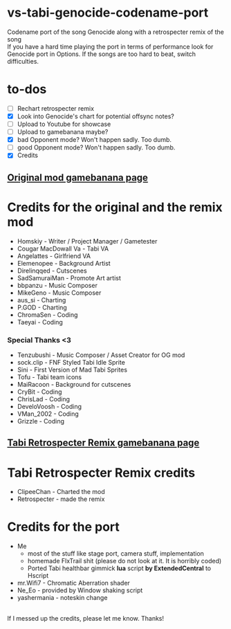 # vs-tabi-genocide-codename-port
Codename port of the song Genocide along with a retrospecter remix of the song <br>
If you have a hard time playing the port in terms of performance look for Genocide port in Options.
If the songs are too hard to beat, switch difficulties.

# to-dos
- [ ] Rechart retrospecter remix
- [x] Look into Genocide's chart for potential offsync notes?
- [ ] Upload to Youtube for showcase
- [ ] Upload to gamebanana maybe?
- [x] bad Opponent mode? Won't happen sadly. Too dumb.
- [ ] good Opponent mode? Won't happen sadly. Too dumb.
- [x] Credits

## [Original mod gamebanana page](https://gamebanana.com/mods/286388 "Original mod gamebanana page")
# Credits for the original and the remix mod
- Homskiy - Writer / Project Manager / Gametester
- Cougar MacDowall Va - Tabi VA
- Angelattes - Girlfriend VA
- Elemenopee - Background Artist
- Direlinqqed - Cutscenes
- SadSamuraiMan - Promote Art artist
- bbpanzu - Music Composer
- MikeGeno - Music Composer
- aus_si - Charting
- P.GOD - Charting
- ChromaSen - Coding
- Taeyai - Coding
### Special Thanks <3
- Tenzubushi - Music Composer / Asset Creator for OG mod
- sock.clip - FNF Styled Tabi Idle Sprite
- Sini - First Version of Mad Tabi Sprites
- Tofu - Tabi team icons
- MaiRacoon - Background for cutscenes
- CryBit - Coding
- ChrisLad - Coding
- DeveloVoosh - Coding
- VMan_2002 - Coding
- Grizzle - Coding

## [Tabi Retrospecter Remix gamebanana page](https://gamebanana.com/mods/288695 "Tabi Retrospecter Remix gamebanana page")
# Tabi Retrospecter Remix credits
- ClipeeChan - Charted the mod
- Retrospecter - made the remix

# Credits for the port
- Me 
	- most of the stuff like stage port, camera stuff, implementation
	- homemade FlxTrail shit (please do not look at it. It is horribly coded)
	- Ported Tabi healthbar gimmick **lua** script **by ExtendedCentral**  to Hscript
- mr.Wifi7 - Chromatic Aberration shader
- Ne_Eo - provided by Window shaking script
- yashermania - noteskin change
<br>
If I messed up the credits, please let me know. Thanks!



